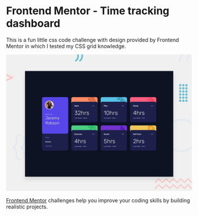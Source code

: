 # Frontend Mentor - Time tracking dashboard

This is a fun little css code challenge with design provided by Frontend Mentor in which I tested my CSS grid knowledge.

![Design preview for the Time tracking dashboard coding challenge](./design/desktop-preview.jpg)

[Frontend Mentor](https://www.frontendmentor.io) challenges help you improve your coding skills by building realistic projects.
